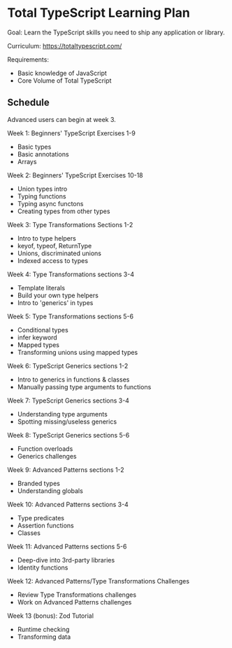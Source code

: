 # Total TypeScript Learning Plan

Goal: Learn the TypeScript skills you need to ship any application or library.

Curriculum: https://totaltypescript.com/

Requirements:

- Basic knowledge of JavaScript
- Core Volume of Total TypeScript

## Schedule

Advanced users can begin at week 3.

Week 1: Beginners' TypeScript Exercises 1-9

- Basic types
- Basic annotations
- Arrays

Week 2: Beginners' TypeScript Exercises 10-18

- Union types intro
- Typing functions
- Typing async functons
- Creating types from other types

Week 3: Type Transformations Sections 1-2

- Intro to type helpers
- keyof, typeof, ReturnType
- Unions, discriminated unions
- Indexed access to types

Week 4: Type Transformations sections 3-4

- Template literals
- Build your own type helpers
- Intro to 'generics' in types

Week 5: Type Transformations sections 5-6

- Conditional types
- infer keyword
- Mapped types
- Transforming unions using mapped types

Week 6: TypeScript Generics sections 1-2

- Intro to generics in functions & classes
- Manually passing type arguments to functions

Week 7: TypeScript Generics sections 3-4

- Understanding type arguments
- Spotting missing/useless generics

Week 8: TypeScript Generics sections 5-6

- Function overloads
- Generics challenges

Week 9: Advanced Patterns sections 1-2

- Branded types
- Understanding globals

Week 10: Advanced Patterns sections 3-4

- Type predicates
- Assertion functions
- Classes

Week 11: Advanced Patterns sections 5-6

- Deep-dive into 3rd-party libraries
- Identity functions

Week 12: Advanced Patterns/Type Transformations Challenges

- Review Type Transformations challenges
- Work on Advanced Patterns challenges

Week 13 (bonus): Zod Tutorial

- Runtime checking
- Transforming data

